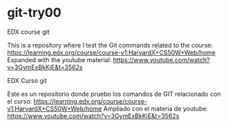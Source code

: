 # git-try00
EDX course git

This is a repository where I test the Git commands related to the course:
https://learning.edx.org/course/course-v1:HarvardX+CS50W+Web/home
Expanded with the youtube material:
https://www.youtube.com/watch?v=3GymExBkKjE&t=3562s

EDX Curso git

Este es un repositorio donde pruebo los comandos de GIT relacionado con el curso:
https://learning.edx.org/course/course-v1:HarvardX+CS50W+Web/home
Ampliado con el materia de youtube:
https://www.youtube.com/watch?v=3GymExBkKjE&t=3562s